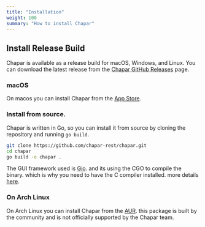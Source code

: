 ```yaml
---
title: "Installation"
weight: 100
summary: "How to install Chapar"
---
```


## Install Release Build

Chapar is available as a release build for macOS, Windows, and Linux. You can download the latest release from the [Chapar GitHub Releases](https://github.com/chapar-rest/chapar/releases) page.

### macOS

On macos you can install Chapar from the [App Store](https://apps.apple.com/us/app/chapar-rest/id6673918597?mt=12&itscg=30200&itsct=apps_box_badge&mttnsubad=6673918597).

### Install from source. 

Chapar is written in Go, so you can install it from source by cloning the repository and running `go build`.

```bash
git clone https://github.com/chapar-rest/chapar.git
cd chapar
go build -o chapar .
```

The GUI framework used is [Gio](https://gioui.org/). and its using the CGO to compile the binary. which is why you need to have the C compiler installed. more details [here](https://gioui.org/doc/install).

### On Arch Linux

On Arch Linux you can install Chapar from the [AUR](https://aur.archlinux.org/packages/chapar-bin). this package is built by the community and is not officially supported by the Chapar team.
